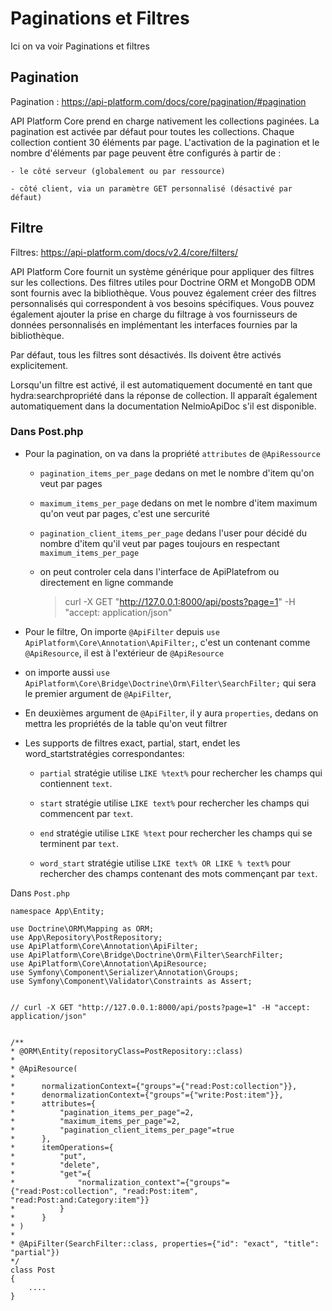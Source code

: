 # Paginations et Filtres

Ici on va voir Paginations et filtres


## Pagination

Pagination : https://api-platform.com/docs/core/pagination/#pagination

API Platform Core prend en charge nativement les collections paginées. La pagination est activée par défaut pour toutes les collections. Chaque collection contient 30 éléments par page. L'activation de la pagination et le nombre d'éléments par page peuvent être configurés à partir de :

    - le côté serveur (globalement ou par ressource)

    - côté client, via un paramètre GET personnalisé (désactivé par défaut)

## Filtre

Filtres: https://api-platform.com/docs/v2.4/core/filters/

API Platform Core fournit un système générique pour appliquer des filtres sur les collections. Des filtres utiles pour Doctrine ORM et MongoDB ODM sont fournis avec la bibliothèque. Vous pouvez également créer des filtres personnalisés qui correspondent à vos besoins spécifiques. Vous pouvez également ajouter la prise en charge du filtrage à vos fournisseurs de données personnalisés en implémentant les interfaces fournies par la bibliothèque.

Par défaut, tous les filtres sont désactivés. Ils doivent être activés explicitement.

Lorsqu'un filtre est activé, il est automatiquement documenté en tant que hydra:searchpropriété dans la réponse de collection. Il apparaît également automatiquement dans la documentation NelmioApiDoc s'il est disponible.




### Dans Post.php

- Pour la pagination, on va dans la propriété `attributes` de `@ApiRessource`

    - `pagination_items_per_page` dedans on met le nombre d'item qu'on veut par pages

    - `maximum_items_per_page` dedans on met le nombre d'item maximum qu'on veut par pages, c'est une sercurité

    - `pagination_client_items_per_page` dedans l'user pour décidé du nombre d'item qu'il veut par pages toujours en respectant `maximum_items_per_page`

    - on peut controler cela dans l'interface de ApiPlatefrom ou directement en ligne commande 

        > curl -X GET "http://127.0.0.1:8000/api/posts?page=1" -H "accept: application/json"

- Pour le filtre, On importe `@ApiFilter` depuis `use ApiPlatform\Core\Annotation\ApiFilter;`, c'est un contenant comme  `@ApiResource`, il est à l'extérieur de `@ApiResource`

- on importe aussi `use ApiPlatform\Core\Bridge\Doctrine\Orm\Filter\SearchFilter;` qui sera le premier argument de `@ApiFilter`, 

- En deuxièmes argument de `@ApiFilter`, il y aura `properties`, dedans on mettra les propriétés de la table qu'on veut filtrer 

- Les supports de filtres exact, partial, start, endet les word_startstratégies correspondantes:

    - `partial` stratégie utilise `LIKE %text%` pour rechercher les champs qui contiennent `text`.
    
    - `start` stratégie utilise `LIKE text%` pour rechercher les champs qui commencent par `text`.
    
    - `end` stratégie utilise `LIKE %text` pour rechercher les champs qui se terminent par `text`.
    
    - `word_start` stratégie utilise `LIKE text% OR LIKE % text%` pour rechercher des champs contenant des mots commençant par `text`.

Dans `Post.php`

    namespace App\Entity;

    use Doctrine\ORM\Mapping as ORM;
    use App\Repository\PostRepository;
    use ApiPlatform\Core\Annotation\ApiFilter;
    use ApiPlatform\Core\Bridge\Doctrine\Orm\Filter\SearchFilter;
    use ApiPlatform\Core\Annotation\ApiResource;
    use Symfony\Component\Serializer\Annotation\Groups;
    use Symfony\Component\Validator\Constraints as Assert;


    // curl -X GET "http://127.0.0.1:8000/api/posts?page=1" -H "accept: application/json"


    /**
    * @ORM\Entity(repositoryClass=PostRepository::class)
    * 
    * @ApiResource(
    *      
    *      normalizationContext={"groups"={"read:Post:collection"}},
    *      denormalizationContext={"groups"={"write:Post:item"}},
    *      attributes={
    *          "pagination_items_per_page"=2,
    *          "maximum_items_per_page"=2,
    *          "pagination_client_items_per_page"=true
    *      },
    *      itemOperations={
    *          "put",
    *          "delete",
    *          "get"={
    *              "normalization_context"={"groups"={"read:Post:collection", "read:Post:item", "read:Post:and:Category:item"}}
    *          }
    *      }
    * )
    * 
    * @ApiFilter(SearchFilter::class, properties={"id": "exact", "title": "partial"})
    */
    class Post
    {
        ....
    }
